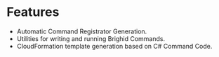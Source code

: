 # Features

- Automatic Command Registrator Generation.
- Utilities for writing and running Brighid Commands.
- CloudFormation template generation based on C# Command Code.